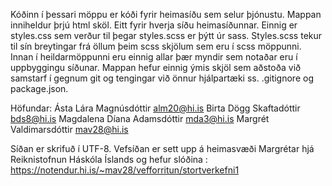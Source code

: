 Kóðinn í þessari möppu er kóði fyrir heimasíðu sem selur þjónustu. Mappan inniheldur þrjú html sköl. Eitt fyrir hverja síðu heimasíðunnar. Einnig er styles.css sem verður til þegar styles.scss er þýtt úr sass. Styles.scss tekur til sín breytingar frá öllum þeim scss skjölum sem eru í scss möppunni. Innan í heildarmöppunni eru einnig allar þær myndir sem notaðar eru í uppbyggingu síðunar. Mappan hefur einnig ýmis skjöl sem aðstoða við samstarf í gegnum git og tengingar við önnur hjálpartæki ss. .gitignore og package.json.

Höfundar:
  Ásta Lára Magnúsdóttir        alm20@hi.is
  Birta Dögg Skaftadóttir       bds8@hi.is
  Magdalena Díana Adamsdóttir   mda3@hi.is
  Margrét Valdimarsdóttir       mav28@hi.is

Síðan er skrifuð í UTF-8.
Vefsíðan er sett upp á heimasvæði Margrétar hjá Reiknistofnun Háskóla Íslands og hefur slóðina :
https://notendur.hi.is/~mav28/vefforritun/stortverkefni1

